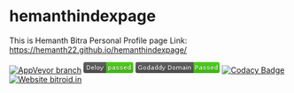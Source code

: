 # hemanthindexpage
This is Hemanth Bitra Personal Profile page
Link: https://hemanth22.github.io/hemanthindexpage/

[![AppVeyor branch](https://img.shields.io/appveyor/ci/gruntjs/grunt/master.svg?style=plastic)]()
[![AppVeyor branch](deloy-passed-brightgree.png)]()
[![AppVeyor](godaddydomain-passed-brightgree.png)]()
[![Codacy Badge](https://api.codacy.com/project/badge/Grade/e4ca2187c4824c02a2b7a7a8ad0ff0b2)](https://www.codacy.com/app/hemanth22hemu/hemanthindexpage?utm_source=github.com&amp;utm_medium=referral&amp;utm_content=hemanth22/hemanthindexpage&amp;utm_campaign=Badge_Grade)
[![Website bitroid.in](https://img.shields.io/website-up-down-green-red/http/shields.io.svg)](http://bitroid.in)
